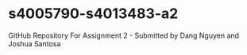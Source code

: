 # s4005790-s4013483-a2
GitHub Repository For Assignment 2 - Submitted by Dang Nguyen and Joshua Santosa
